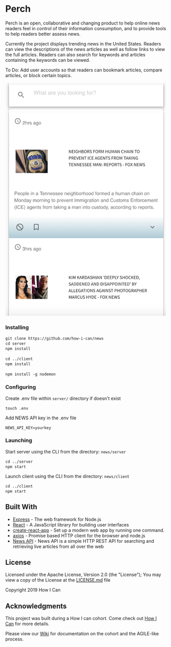 # Perch

Perch is an open, collaborative and changing product to help online news readers feel in control of their information consumption, and to provide tools to help readers better assess news.

Currently the project displays trending news in the United States. Readers can view the descriptions of the news articles as well as follow links to view the full articles. Readers can also search for keywords and articles containing the keywords can be viewed.

To Do:
Add user accounts so that readers can bookmark articles, compare articles, or block certain topics. 


![Perch Screenshot](PerchScreenshot.png)

### Installing

```
git clone https://github.com/how-i-can/news
cd server
npm install

cd ../client
npm install

npm install -g nodemon
```

### Configuring

Create .env file within `server/` directory if doesn't exist

```
touch .env
```

Add NEWS API key in the .env file

```
NEWS_API_KEY=yourkey
```

### Launching

Start server using the CLI from the directory: `news/server`
```
cd ../server
npm start
```

Launch client using the CLI from the directory: `news/client`
```
cd ../client
npm start
```

## Built With

- [Express](https://expressjs.com/en/starter/installing.html) - The web framework for Node.js
- [React](https://reactjs.org/) - A JavaScript library for building user interfaces
- [create-react-app](https://github.com/facebook/create-react-app) - Set up a modern web app by running one command.
- [axios](https://github.com/axios/axios) - Promise based HTTP client for the browser and node.js
- [News API](https://newsapi.org/) - News API is a simple HTTP REST API for searching and retrieving live articles from all over the web

## License 

Licensed under the Apache License, Version 2.0 (the "License");
You may view a copy of the License at the [LICENSE.md](LICENSE.md) file
   
Copyright 2019 How I Can

## Acknowledgments
This project was built during a How I can cohort. Come check out [How I Can](http://howican.tech/)
for more details.

Please view our [Wiki](https://github.com/how-i-can/news/wiki) for documentation on the cohort and the AGILE-like process.


